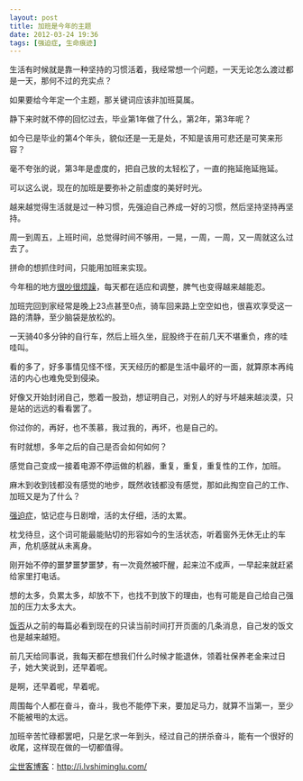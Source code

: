 ```yaml
---
layout: post
title: 加班是今年的主题
date: 2012-03-24 19:36
tags: [强迫症, 生命痕迹]
---
```

生活有时候就是靠一种坚持的习惯活着，我经常想一个问题，一天无论怎么渡过都是一天，那何不过的充实点？

如果要给今年定一个主题，那关键词应该非加班莫属。

静下来时就不停的回忆过去，毕业第1年做了什么，第2年，第3年呢？

如今已是毕业的第4个年头，貌似还是一无是处，不知是该用可悲还是可笑来形容？

毫不夸张的说，第3年是虚度的，把自己放的太轻松了，一直的拖延拖延拖延。

可以这么说，现在的加班是要弥补之前虚度的美好时光。

越来越觉得生活就是过一种习惯，先强迫自己养成一好的习惯，然后坚持坚持再坚持。

周一到周五，上班时间，总觉得时间不够用，一晃，一周，一周，又一周就这么过去了。

拼命的想抓住时间，只能用加班来实现。

今年租的地方<a href="http://i.lvshiminglu.com/blog/841.html" target="_blank">很吵很烦躁</a>，每天都在适应和调整，脾气也变得越来越能忍。

加班完回到家经常是晚上23点甚至0点，骑车回来路上空空如也，很喜欢享受这一路的清静，至少脑袋是放松的。

一天骑40多分钟的自行车，然后上班久坐，屁股终于在前几天不堪重负，疼的哇哇叫。

看的多了，好多事情见怪不怪，天天经历的都是生活中最坏的一面，就算原本再纯洁的内心也难免受到侵染。

好像又开始封闭自己，憋着一股劲，想证明自己，对别人的好与坏越来越淡漠，只是站的远远的看看罢了。

你过你的，再好，也不羡慕，我过我的，再坏，也是自己的。

有时就想，多年之后的自己是否会如何如何？

感觉自己变成一接着电源不停运做的机器，重复，重复，重复性的工作，加班。

麻木到收到钱都没有感觉的地步，既然收钱都没有感觉，那如此掏空自己的工作、加班又是为了什么？

<a href="http://i.lvshiminglu.com/blog/709.html" target="_blank">强迫症</a>，惦记症与日剧增，活的太仔细，活的太累。

枕戈待旦，这个词可能最能贴切的形容如今的生活状态，听着窗外无休无止的车声，危机感就从未离身。

刚开始不停的噩梦噩梦噩梦，有一次竟然被吓醒，起来泣不成声，一早起来就赶紧给家里打电话。

想的太多，负累太多，却放不下，也找不到放下的理由，也有可能是自己给自己强加的压力太多太大。

<a href="http://i.lvshiminglu.com/tag/%e9%a5%ad%e5%90%a6" target="_blank">饭否</a>从之前的每篇必看到现在的只读当前时间打开页面的几条消息，自己发的饭文也是越来越短。

前几天给同事说，我每天都在想我们什么时候才能退休，领着社保养老金来过日子，她大笑说到，还早着呢。

是啊，还早着呢，早着呢。

周围每个人都在奋斗，奋斗，我也不能停下来，要加足马力，就算不当第一，至少不能被甩的太远。

加班辛苦忙碌都罢吧，只是乞求一年到头，经过自己的拼杀奋斗，能有一个很好的收尾，这样现在做的一切都值得。

<a href="http://i.lvshiminglu.com/">尘世客博客</a>：<a href="http://i.lvshiminglu.com/">http://i.lvshiminglu.com/</a>


